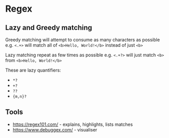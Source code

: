 # Regex

## Lazy and Greedy matching

Greedy matching will attempt to consume as many characters as possible
e.g. `<.+>` will match all of `<b>Hello, World!</b>` instead of just `<b>`

Lazy matching repeat as few times as possible
e.g. `<.+?>` will just match `<b>` from `<b>Hello, World!</b>`

These are lazy quantifiers:
* `*?`
* `+?`
* `??`
* `{m,n}?`

## Tools 
* https://regex101.com/ - explains, highlights, lists matches
* https://www.debuggex.com/ - visualiser
